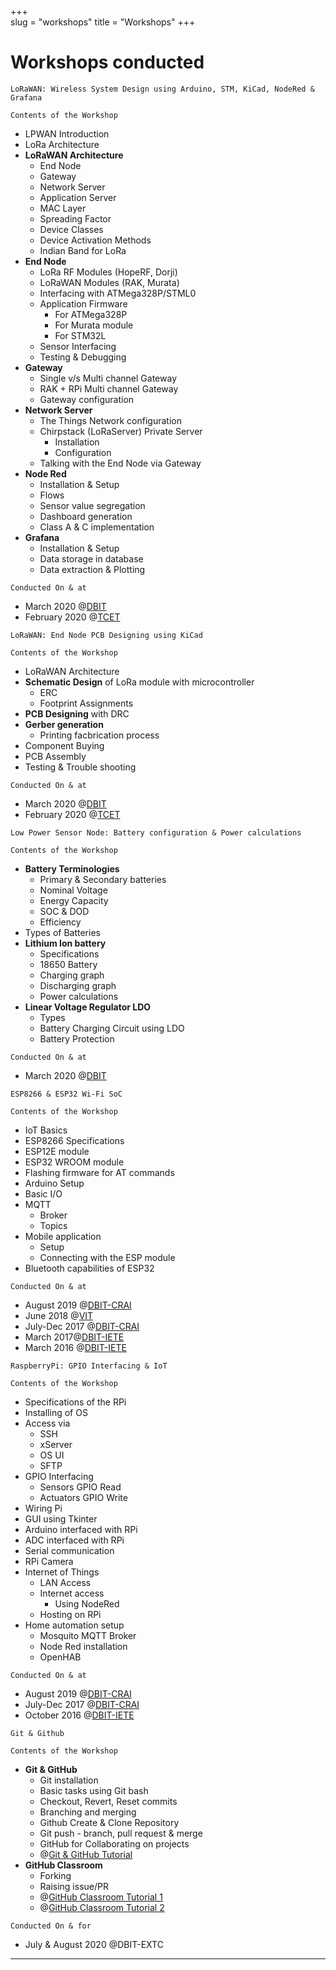 +++   
slug = "workshops" 
title = "Workshops"
+++

# Workshops conducted

```
LoRaWAN: Wireless System Design using Arduino, STM, KiCad, NodeRed & Grafana
```

`Contents of the Workshop`

- LPWAN Introduction
- LoRa Architecture
- **LoRaWAN Architecture**
  - End Node
  - Gateway
  - Network Server
  - Application Server
  - MAC Layer
  - Spreading Factor
  - Device Classes
  - Device Activation Methods
  - Indian Band for LoRa
- **End Node**
  - LoRa RF Modules (HopeRF, Dorji)
  - LoRaWAN Modules (RAK, Murata)
  - Interfacing with ATMega328P/STML0
  - Application Firmware
    - For ATMega328P
    - For Murata module
    - For STM32L
  - Sensor Interfacing
  - Testing & Debugging
- **Gateway**
  - Single v/s Multi channel Gateway
  - RAK + RPi Multi channel Gateway
  - Gateway configuration
- **Network Server**
  - The Things Network configuration
  - Chirpstack (LoRaServer) Private Server
    - Installation
    - Configuration
  - Talking with the End Node via Gateway
- **Node Red**
  - Installation & Setup
  - Flows
  - Sensor value segregation
  - Dashboard generation
  - Class A & C implementation
- **Grafana**
  - Installation & Setup
  - Data storage in database
  - Data extraction & Plotting

`Conducted On & at`

- March 2020 @[DBIT](https://www.dbit.in)
- February 2020 @[TCET](https://www.tcetmumbai.in)

```
LoRaWAN: End Node PCB Designing using KiCad
```

`Contents of the Workshop`

- LoRaWAN Architecture
- **Schematic Design** of LoRa module with microcontroller
  - ERC
  - Footprint Assignments
- **PCB Designing** with DRC
- **Gerber generation**
  - Printing facbrication process
- Component Buying
- PCB Assembly
- Testing & Trouble shooting

`Conducted On & at`

- March 2020 @[DBIT](https://www.dbit.in)
- February 2020 @[TCET](https://www.tcetmumbai.in)

```
Low Power Sensor Node: Battery configuration & Power calculations
```

`Contents of the Workshop`

- **Battery Terminologies**
  - Primary & Secondary batteries
  - Nominal Voltage
  - Energy Capacity
  - SOC & DOD
  - Efficiency
- Types of Batteries
- **Lithium Ion battery**
  - Specifications
  - 18650 Battery
  - Charging graph
  - Discharging graph
  - Power calculations
- **Linear Voltage Regulator LDO**
  - Types
  - Battery Charging Circuit using LDO
  - Battery Protection

`Conducted On & at`

- March 2020 @[DBIT](https://www.dbit.in)

```
ESP8266 & ESP32 Wi-Fi SoC
```

`Contents of the Workshop`

- IoT Basics
- ESP8266 Specifications
- ESP12E module
- ESP32 WROOM module
- Flashing firmware for AT commands
- Arduino Setup
- Basic I/O
- MQTT
  - Broker
  - Topics
- Mobile application
  - Setup
  - Connecting with the ESP module
- Bluetooth capabilities of ESP32

`Conducted On & at`

- August 2019 @[DBIT-CRAI](https://www.dbit.in)
- June 2018 @[VIT](vit.ac.in)
- July-Dec 2017 @[DBIT-CRAI](https://www.dbit.in)
- March 2017@[DBIT-IETE](http://iete.dbit.in/)
- March 2016 @[DBIT-IETE](http://iete.dbit.in/)

```
RaspberryPi: GPIO Interfacing & IoT
```

`Contents of the Workshop`

- Specifications of the RPi
- Installing of OS
- Access via
  - SSH
  - xServer
  - OS UI
  - SFTP
- GPIO Interfacing
  - Sensors GPIO Read
  - Actuators GPIO Write
- Wiring Pi
- GUI using Tkinter
- Arduino interfaced with RPi
- ADC interfaced with RPi
- Serial communication
- RPi Camera
- Internet of Things
  - LAN Access
  - Internet access
    - Using NodeRed
  - Hosting on RPi
- Home automation setup
  - Mosquito MQTT Broker
  - Node Red installation
  - OpenHAB

`Conducted On & at`

- August 2019 @[DBIT-CRAI](https://www.dbit.in)
- July-Dec 2017 @[DBIT-CRAI](https://www.dbit.in)
- October 2016 @[DBIT-IETE](http://iete.dbit.in/)

```
Git & Github
```

`Contents of the Workshop`

- **Git & GitHub**
  - Git installation
  - Basic tasks using Git bash
  - Checkout, Revert, Reset commits
  - Branching and merging
  - Github Create & Clone Repository
  - Git push - branch, pull request & merge
  - GitHub for Collaborating on projects
  - @[Git & GitHub Tutorial](https://www.youtube.com/watch?v=Tv8R8d2kklo)
- **GitHub Classroom**
  - Forking
  - Raising issue/PR
  - @[GitHub Classroom Tutorial 1](https://www.youtube.com/watch?v=JXNQANzyGmw)
  - @[GitHub Classroom Tutorial 2](https://www.youtube.com/watch?v=xDwKHWSYez0)

`Conducted On & for`

- July & August 2020 @DBIT-EXTC
---

